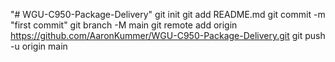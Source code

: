 "# WGU-C950-Package-Delivery"  git init git add README.md git commit -m "first commit" git branch -M main git remote add origin https://github.com/AaronKummer/WGU-C950-Package-Delivery.git git push -u origin main
